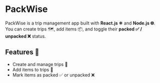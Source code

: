 # PackWise 

PackWise is a trip management app built with **React.js ⚛️** and **Node.js 🌐**.  
You can create trips 🗺️, add items 📦, and toggle their **packed ✅ / unpacked ❌** status.

## Features 🚀
- Create and manage trips 🧳  
- Add items to trips 📝  
- Mark items as packed ✅ or unpacked ❌  

